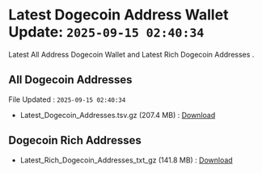 # Latest Dogecoin Address Wallet Update: `2025-09-15 02:40:34`

Latest All Address Dogecoin Wallet and Latest Rich Dogecoin Addresses .

## All Dogecoin Addresses

File Updated : `2025-09-15 02:40:34`

- Latest_Dogecoin_Addresses.tsv.gz (207.4 MB) : [Download](https://github.com/Pymmdrza/Rich-Address-Wallet/releases/tag/Dogecoin)

## Dogecoin Rich Addresses

- Latest_Rich_Dogecoin_Addresses_txt_gz (141.8 MB) : [Download](https://github.com/Pymmdrza/Rich-Address-Wallet/releases/tag/Dogecoin)
